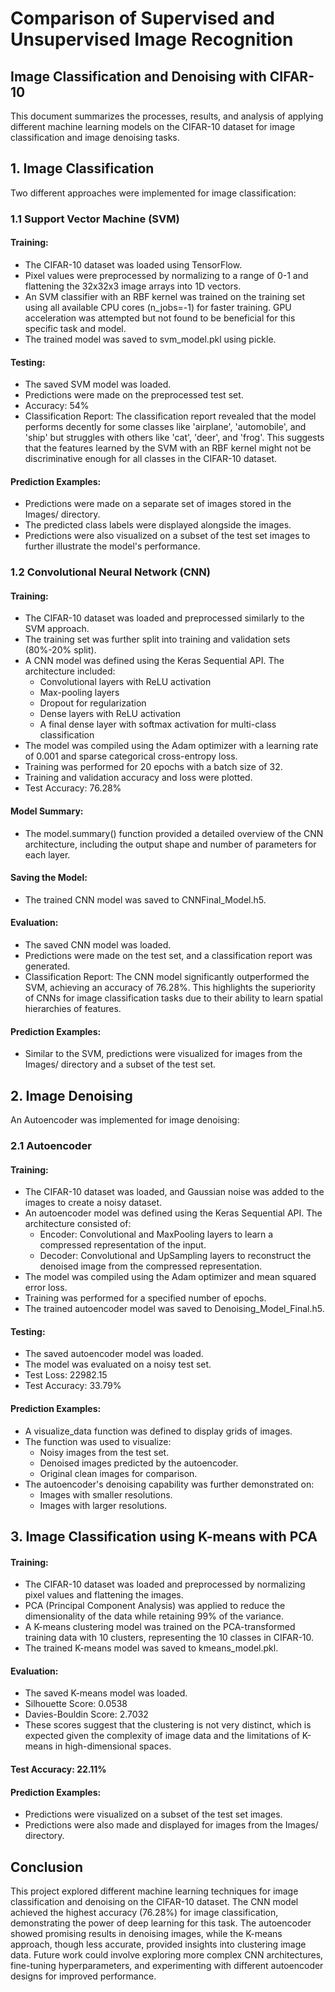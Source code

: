 # Comparison of Supervised and Unsupervised Image Recognition

## Image Classification and Denoising with CIFAR-10

This document summarizes the processes, results, and analysis of applying different machine learning models on the CIFAR-10 dataset for image classification and image denoising tasks.

## 1. Image Classification

Two different approaches were implemented for image classification:

### 1.1 Support Vector Machine (SVM)

#### Training:
- The CIFAR-10 dataset was loaded using TensorFlow.
- Pixel values were preprocessed by normalizing to a range of 0-1 and flattening the 32x32x3 image arrays into 1D vectors.
- An SVM classifier with an RBF kernel was trained on the training set using all available CPU cores (n_jobs=-1) for faster training. GPU acceleration was attempted but not found to be beneficial for this specific task and model.
- The trained model was saved to svm_model.pkl using pickle.

#### Testing:
- The saved SVM model was loaded.
- Predictions were made on the preprocessed test set.
- Accuracy: 54%
- Classification Report: The classification report revealed that the model performs decently for some classes like 'airplane', 'automobile', and 'ship' but struggles with others like 'cat', 'deer', and 'frog'. This suggests that the features learned by the SVM with an RBF kernel might not be discriminative enough for all classes in the CIFAR-10 dataset.

#### Prediction Examples:
- Predictions were made on a separate set of images stored in the Images/ directory.
- The predicted class labels were displayed alongside the images.
- Predictions were also visualized on a subset of the test set images to further illustrate the model's performance.

### 1.2 Convolutional Neural Network (CNN)

#### Training:
- The CIFAR-10 dataset was loaded and preprocessed similarly to the SVM approach.
- The training set was further split into training and validation sets (80%-20% split).
- A CNN model was defined using the Keras Sequential API. The architecture included:
  - Convolutional layers with ReLU activation
  - Max-pooling layers
  - Dropout for regularization
  - Dense layers with ReLU activation
  - A final dense layer with softmax activation for multi-class classification
- The model was compiled using the Adam optimizer with a learning rate of 0.001 and sparse categorical cross-entropy loss.
- Training was performed for 20 epochs with a batch size of 32.
- Training and validation accuracy and loss were plotted.
- Test Accuracy: 76.28%

#### Model Summary:
- The model.summary() function provided a detailed overview of the CNN architecture, including the output shape and number of parameters for each layer.

#### Saving the Model:
- The trained CNN model was saved to CNNFinal_Model.h5.

#### Evaluation:
- The saved CNN model was loaded.
- Predictions were made on the test set, and a classification report was generated.
- Classification Report: The CNN model significantly outperformed the SVM, achieving an accuracy of 76.28%. This highlights the superiority of CNNs for image classification tasks due to their ability to learn spatial hierarchies of features.

#### Prediction Examples:
- Similar to the SVM, predictions were visualized for images from the Images/ directory and a subset of the test set.

## 2. Image Denoising

An Autoencoder was implemented for image denoising:

### 2.1 Autoencoder

#### Training:
- The CIFAR-10 dataset was loaded, and Gaussian noise was added to the images to create a noisy dataset.
- An autoencoder model was defined using the Keras Sequential API. The architecture consisted of:
  - Encoder: Convolutional and MaxPooling layers to learn a compressed representation of the input.
  - Decoder: Convolutional and UpSampling layers to reconstruct the denoised image from the compressed representation.
- The model was compiled using the Adam optimizer and mean squared error loss.
- Training was performed for a specified number of epochs.
- The trained autoencoder model was saved to Denoising_Model_Final.h5.

#### Testing:
- The saved autoencoder model was loaded.
- The model was evaluated on a noisy test set.
- Test Loss: 22982.15
- Test Accuracy: 33.79%

#### Prediction Examples:
- A visualize_data function was defined to display grids of images.
- The function was used to visualize:
  - Noisy images from the test set.
  - Denoised images predicted by the autoencoder.
  - Original clean images for comparison.
- The autoencoder's denoising capability was further demonstrated on:
  - Images with smaller resolutions.
  - Images with larger resolutions.

## 3. Image Classification using K-means with PCA

#### Training:
- The CIFAR-10 dataset was loaded and preprocessed by normalizing pixel values and flattening the images.
- PCA (Principal Component Analysis) was applied to reduce the dimensionality of the data while retaining 99% of the variance.
- A K-means clustering model was trained on the PCA-transformed training data with 10 clusters, representing the 10 classes in CIFAR-10.
- The trained K-means model was saved to kmeans_model.pkl.

#### Evaluation:
- The saved K-means model was loaded.
- Silhouette Score: 0.0538
- Davies-Bouldin Score: 2.7032
- These scores suggest that the clustering is not very distinct, which is expected given the complexity of image data and the limitations of K-means in high-dimensional spaces.

#### Test Accuracy: 22.11%

#### Prediction Examples:
- Predictions were visualized on a subset of the test set images.
- Predictions were also made and displayed for images from the Images/ directory.

## Conclusion

This project explored different machine learning techniques for image classification and denoising on the CIFAR-10 dataset. The CNN model achieved the highest accuracy (76.28%) for image classification, demonstrating the power of deep learning for this task. The autoencoder showed promising results in denoising images, while the K-means approach, though less accurate, provided insights into clustering image data. Future work could involve exploring more complex CNN architectures, fine-tuning hyperparameters, and experimenting with different autoencoder designs for improved performance.